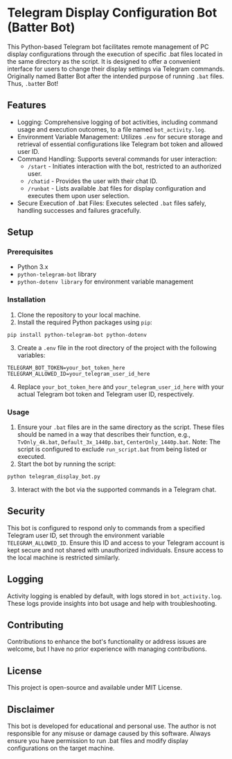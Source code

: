 # Telegram Display Configuration Bot (Batter Bot)

This Python-based Telegram bot facilitates remote management of PC display configurations through the execution of specific .bat files located in the same directory as the script. It is designed to offer a convenient interface for users to change their display settings via Telegram commands. Originally named Batter Bot after the intended purpose of running `.bat` files. Thus, `.bat`ter Bot!

## Features

- Logging: Comprehensive logging of bot activities, including command usage and execution outcomes, to a file named `bot_activity.log`.
- Environment Variable Management: Utilizes `.env` for secure storage and retrieval of essential configurations like Telegram bot token and allowed user ID.
- Command Handling: Supports several commands for user interaction:
  - `/start` - Initiates interaction with the bot, restricted to an authorized user.
  - `/chatid` - Provides the user with their chat ID.
  - `/runbat` - Lists available .bat files for display configuration and executes them upon user selection.
- Secure Execution of .bat Files: Executes selected `.bat` files safely, handling successes and failures gracefully.

## Setup
### Prerequisites

- Python 3.x
- `python-telegram-bot` library
- `python-dotenv library` for environment variable management

### Installation

1. Clone the repository to your local machine.
2. Install the required Python packages using `pip`:

```
pip install python-telegram-bot python-dotenv
```

3. Create a `.env` file in the root directory of the project with the following variables:

```
TELEGRAM_BOT_TOKEN=your_bot_token_here
TELEGRAM_ALLOWED_ID=your_telegram_user_id_here
```

4. Replace `your_bot_token_here` and `your_telegram_user_id_here` with your actual Telegram bot token and Telegram user ID, respectively.

### Usage

1. Ensure your `.bat` files are in the same directory as the script. These files should be named in a way that describes their function, e.g., `TvOnly_4k.bat`, `Default_3x_1440p.bat`, `CenterOnly_1440p.bat`. Note: The script is configured to exclude `run_script.bat` from being listed or executed.
2. Start the bot by running the script:

```
python telegram_display_bot.py
```

3. Interact with the bot via the supported commands in a Telegram chat.

## Security

This bot is configured to respond only to commands from a specified Telegram user ID, set through the environment variable `TELEGRAM_ALLOWED_ID`. Ensure this ID and access to your Telegram account is kept secure and not shared with unauthorized individuals. Ensure access to the local machine is restricted similarly.

## Logging

Activity logging is enabled by default, with logs stored in `bot_activity.log`. These logs provide insights into bot usage and help with troubleshooting.

## Contributing

Contributions to enhance the bot's functionality or address issues are welcome, but I have no prior experience with managing contributions.

## License

This project is open-source and available under MIT License.

## Disclaimer

This bot is developed for educational and personal use. The author is not responsible for any misuse or damage caused by this software. Always ensure you have permission to run .bat files and modify display configurations on the target machine.
